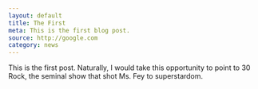 ```yaml
---
layout: default
title: The First
meta: This is the first blog post. 
source: http://google.com
category: news
---
```


This is the first post. Naturally, I would take this opportunity to point to 30 Rock, the seminal show that shot Ms. Fey to superstardom.